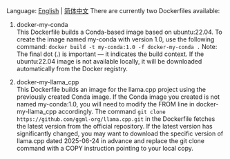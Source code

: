 Language: [English](README.md) | [简体中文](README.zh-CN.md)
There are currently two Dockerfiles available:
1. docker-my-conda  
This Dockerfile builds a Conda-based image based on ubuntu:22.04.
To create the image named my-conda with version 1.0, use the following command:
`docker build -t my-conda:1.0 -f docker-my-conda .`
Note: The final dot (.) is important — it indicates the build context.
If the ubuntu:22.04 image is not available locally, it will be downloaded automatically from the Docker registry.

2. docker-my-llama_cpp  
This Dockerfile builds an image for the llama.cpp project using the previously created Conda image.
If the Conda image you created is not named my-conda:1.0, you will need to modify the FROM line in docker-my-llama_cpp accordingly.
The command `git clone https://github.com/ggml-org/llama.cpp.git` in the Dockerfile fetches the latest version from the official repository.
If the latest version has significantly changed, you may want to download the specific version of llama.cpp dated 2025-06-24 in advance and replace the git clone command with a COPY instruction pointing to your local copy.
